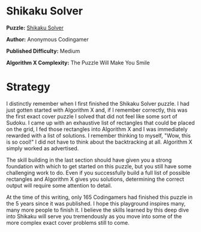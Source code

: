 # Shikaku Solver

__Puzzle:__ [Shikaku Solver](https://www.codingame.com/training/medium/shikaku-solver)

__Author:__ Anonymous Codingamer

__Published Difficulty:__ Medium

__Algorithm X Complexity:__ The Puzzle Will Make You Smile

# Strategy

I distinctly remember when I first finished the Shikaku Solver puzzle. I had just gotten started with Algorithm X and, if I remember correctly, this was the first exact cover puzzle I solved that did not feel like some sort of Sudoku. I came up with an exhaustive list of rectangles that could be placed on the grid, I fed those rectangles into Algorithm X and I was immediately rewarded with a list of solutions. I remember thinking to myself, "Wow, this is so cool!" I did not have to think about the backtracking at all. Algorithm X simply worked as advertised.

The skill building in the last section should have given you a strong foundation with which to get started on this puzzle, but you still have some challenging work to do. Even if you successfully build a full list of possible rectangles and Algorithm X gives you solutions, determining the correct output will require some attention to detail.

At the time of this writing, only 165 Codingamers had finished this puzzle in the 5 years since it was published. I hope this playground inspires many, many more people to finish it. I believe the skills learned by this deep dive into Shikaku will serve you tremendously as you move into some of the more complex exact cover problems still to come. 
